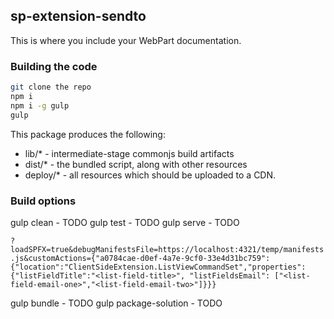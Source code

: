 ## sp-extension-sendto

This is where you include your WebPart documentation.

### Building the code

```bash
git clone the repo
npm i
npm i -g gulp
gulp
```

This package produces the following:

* lib/* - intermediate-stage commonjs build artifacts
* dist/* - the bundled script, along with other resources
* deploy/* - all resources which should be uploaded to a CDN.

### Build options

gulp clean - TODO
gulp test - TODO
gulp serve - TODO

`?loadSPFX=true&debugManifestsFile=https://localhost:4321/temp/manifests.js&customActions={"a0784cae-d0ef-4a7e-9cf0-33e4d31bc759":{"location":"ClientSideExtension.ListViewCommandSet","properties":{"listFieldTitle":"<list-field-title>", "listFieldsEmail": ["<list-field-email-one>","<list-field-email-two>"]}}}`


gulp bundle - TODO
gulp package-solution - TODO
